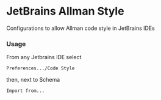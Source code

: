# JetBrains Allman Style

Configurations to allow Allman code style in JetBrains IDEs

### Usage

From any Jetbrains IDE select 

    Preferences.../Code Style
  
then, next to Schema

    Import from...
  
  
